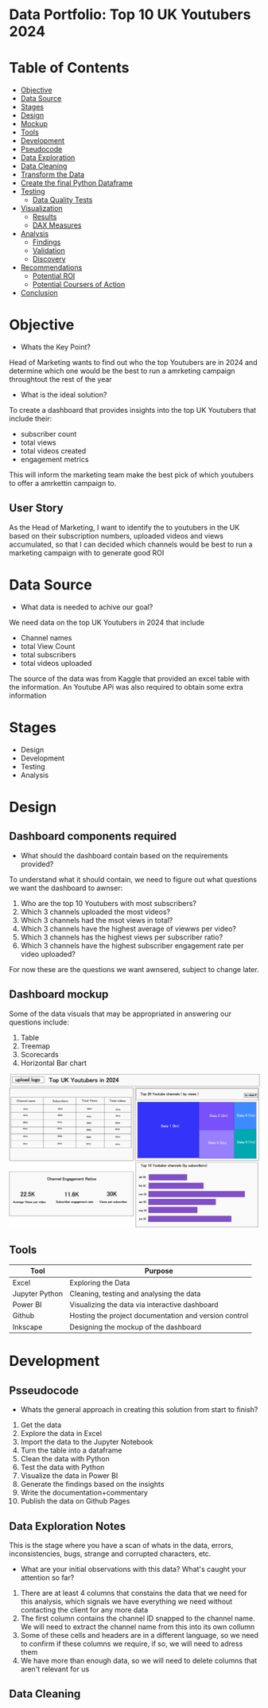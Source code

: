 # Data Portfolio: Top 10 UK Youtubers 2024

# Table of Contents
-	[Objective](#objective)
-	[Data Source](#data-source)
-	[Stages](#stages)
-	[Design](#design)
   -	[Mockup](#mockup)
   -	[Tools](#tools)
-	[Development](#development)
   - [Pseudocode](#pseudocode)
   - [Data Exploration](#data-exploration)
   - [Data Cleaning](#data-cleaning)
   - [Transform the Data](#transform-data)
   - [Create the final Python Dataframe](#python-dataframe)
- [Testing](#testing)
  - [Data Quality Tests](#data-quality-tests)
- [Visualization](#visualization)
  - [Results](#results)
  - [DAX Measures](#dax-measures)
- [Analysis](#analysis)
  - [Findings](#findings)
  - [Validation](#validation)
  - [Discovery](#discovery)
- [Recommendations](#recommendations)
  - [Potential ROI](#potential-roi)
  - [Potential Coursers of Action](#potential-action)
- [Conclusion](#conclusion)

# Objective
   - Whats the Key Point?

Head of Marketing wants to find out who the top Youtubers are in 2024 and determine which one would be the best to run a amrketing campaign throughtout the rest of the year

   - What is the ideal solution?

To create a dashboard that provides insights into the top UK Youtubers that include their:
- subscriber count
- total views
- total videos created
- engagement metrics

This will inform the marketing team make the best pick of which youtubers to offer a amrkettin campaign to.

## User Story
  As the Head of Marketing, I want to identify the to youtubers in the UK based on their subscription numbers, uploaded videos and views accumulated, so that I can decided which channels would be best to run a marketing campaign with to generate good ROI

# Data Source
- What data is needed to achive our goal?

We need data on the top UK Youtubers in 2024 that include
- Channel names
- total View Count
- total subscribers
- total videos uploaded

The source of the data was from Kaggle that provided an excel table with the information. An Youtube APi was also required to obtain some extra information

# Stages
- Design
- Development
- Testing
- Analysis


# Design

## Dashboard components required
- What should the dashboard contain based on the requirements provided?

To understand what it should contain, we need to figure out what questions we want the dashboard to awnser:
1. Who are the top 10 Youtubers with most subscribers?
2. Which 3 channels uploaded the most videos?
3. Which 3 channels had the msot views in total?
4. Which 3 channels have the highest average of viewws per video?
5. Which 3 channels has the highest views per subscriber ratio?
6. Which 3 channels have the highest subscriber engagement rate per video uploaded?

For now these are the questions we want awnsered, subject to change later.

## Dashboard mockup

Some of the data visuals that may be appropriated in answering our questions include:
1. Table
2. Treemap
3. Scorecards
4. Horizontal Bar chart

![Dashboard-Mockup](assets/images/dashboard_mockup.png)

## Tools

| Tool | Purpose |
| --- | --- |
| Excel | Exploring the Data |
| Jupyter Python | Cleaning, testing and analysing the data |
| Power BI | Visualizing the data via interactive dashboard |
| Github | Hosting the project documentation and version control |
| Inkscape | Designing the mockup of the dashboard |

# Development

## Psseudocode

- Whats the general approach in creating this solution from start to finish?

1. Get the data
2. Explore the data in Excel
3. Import the data to the Jupyter Notebook
4. Turn the table into a dataframe
5. Clean the data with Python
6. Test the data with Python
7. Visualize the data in Power BI
8. Generate the findings based on the insights
9. Write the documentation+commentary
10. Publish the data on Github Pages

## Data Exploration Notes
This is the stage where you have a scan of whats in the data, errors, inconsistencies, bugs, strange and corrupted characters, etc.
- What are your initial observations with this data? What's caught your attention so far?

1. There are at least 4 columns that constains the data that we need for this analysis, which signals we have everything we need without contacting the client for any more data
2. The first column contains the channel ID snapped to the channel name. We will need to extract the channel name from this into its own collumn
3. Some of these cells and headers are in a different language, so we need to confirm if these columns we require, if so, we will need to adress them
4. We have more than enough data, so we will need to delete columns that aren't relevant for us

## Data Cleaning
